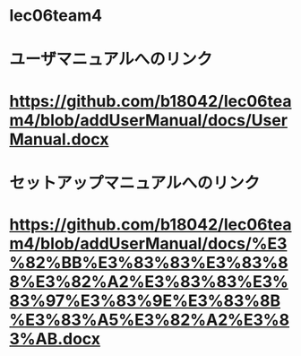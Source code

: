 # lec06team4

# ユーザマニュアルへのリンク
# https://github.com/b18042/lec06team4/blob/addUserManual/docs/UserManual.docx

# セットアップマニュアルへのリンク
# https://github.com/b18042/lec06team4/blob/addUserManual/docs/%E3%82%BB%E3%83%83%E3%83%88%E3%82%A2%E3%83%83%E3%83%97%E3%83%9E%E3%83%8B%E3%83%A5%E3%82%A2%E3%83%AB.docx
